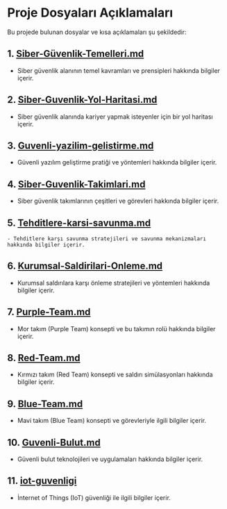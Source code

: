 # Proje Dosyaları Açıklamaları

Bu projede bulunan dosyalar ve kısa açıklamaları şu şekildedir:

## 1. [Siber-Güvenlik-Temelleri.md](Siber-Güvenlik-Temelleri.md)
   - Siber güvenlik alanının temel kavramları ve prensipleri hakkında bilgiler içerir.

## 2. [Siber-Guvenlik-Yol-Haritasi.md](Siber-Guvenlik-Yol-Haritasi.md)
   - Siber güvenlik alanında kariyer yapmak isteyenler için bir yol haritası içerir.

## 3. [Guvenli-yazilim-gelistirme.md](Guvenli-yazilim-gelistirme.md)
   - Güvenli yazılım geliştirme pratiği ve yöntemleri hakkında bilgiler içerir.

## 4. [Siber-Guvenlik-Takimlari.md](Siber-Guvenlik-Takimlari.md)
   - Siber güvenlik takımlarının çeşitleri ve görevleri hakkında bilgiler içerir.

## 5. [Tehditlere-karsi-savunma.md](Tehditlere-karsi-savunma.md)
    - Tehditlere karşı savunma stratejileri ve savunma mekanizmaları hakkında bilgiler içerir.

## 6. [Kurumsal-Saldirilari-Onleme.md](Kurumsal-Saldirilari-Onleme.md)
   - Kurumsal saldırılara karşı önleme stratejileri ve yöntemleri hakkında bilgiler içerir.

## 7. [Purple-Team.md](Purple-Team.md)
   - Mor takım (Purple Team) konsepti ve bu takımın rolü hakkında bilgiler içerir.

## 8. [Red-Team.md](Red-Team.md)
   - Kırmızı takım (Red Team) konsepti ve saldırı simülasyonları hakkında bilgiler içerir.

## 9. [Blue-Team.md](Blue-Team.md)
   - Mavi takım (Blue Team) konsepti ve görevleriyle ilgili bilgiler içerir.

## 10. [Guvenli-Bulut.md](Guvenli-Bulut.md)
   - Güvenli bulut teknolojileri ve uygulamaları hakkında bilgiler içerir.

## 11. [iot-guvenligi](iot-guvenligi)
   - İnternet of Things (IoT) güvenliği ile ilgili bilgiler içerir.
